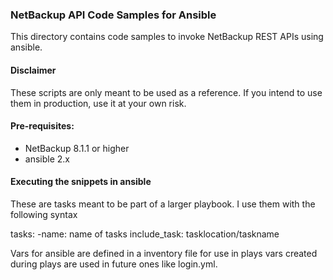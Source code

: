 ### NetBackup API Code Samples for Ansible

This directory contains code samples to invoke NetBackup REST APIs using ansible.

#### Disclaimer

These scripts are only meant to be used as a reference. If you intend to use them in production, use it at your own risk.

#### Pre-requisites:

- NetBackup 8.1.1 or higher
- ansible 2.x


#### Executing the snippets in ansible

These are tasks meant to be part of a larger playbook.   I use them with the following syntax

tasks:
-name: name of tasks
  include_task: tasklocation/taskname


Vars for ansible are defined in a inventory file for use in plays
vars created during plays are used in future ones like login.yml.
